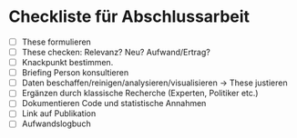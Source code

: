 # Checkliste für Abschlussarbeit

- [ ] These formulieren
- [ ] These checken: Relevanz? Neu? Aufwand/Ertrag?
- [ ] Knackpunkt bestimmen.
- [ ] Briefing Person konsultieren
- [ ] Daten beschaffen/reinigen/analysieren/visualisieren -> These justieren
- [ ] Ergänzen durch klassische Recherche (Experten, Politiker etc.)
- [ ] Dokumentieren Code und statistische Annahmen
- [ ] Link auf Publikation
- [ ] Aufwandslogbuch
